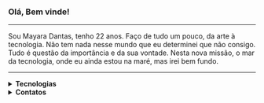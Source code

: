 ### Olá, Bem vinde!
------

Sou Mayara Dantas, tenho 22 anos. Faço de tudo um pouco, da arte à tecnologia. Não tem nada nesse mundo que eu determinei que não consigo. Tudo é questão da importância e da sua vontade. Nesta nova missão, o mar da tecnologia, onde eu ainda estou na maré, mas irei bem fundo.

------
<details>
<summary><b>Tecnologias</b></summary>
<p>[ ] ▪ Lógica de Programação </p>
<p>[ ] ▪ Banco de Dados (MySQL)</p>
<p>[ ] ▪ Java</p>
<p>[ ] ▪ Spring boot</p>
<p>[ ] ▪ Excel</p>
<p>[ ] ▪ Angular</p>
<p>[ ] ▪ Bootstrap</p>
<p>[ ] ▪ JavaScript</p>
<p>[ ] ▪ CSS/ HTML</p>
</details>

<details>
   <summary><b>Contatos</b></summary>
   </div>
            <div class="row d-flex justify-content-center">
                <div class="col-md-12 d-flex justify-content-center">
                    <a href="https://www.linkedin.com/in/mayara-dantas-616967190/" target="_blank">
                        <img src="icon-linkedin.png" alt="Logo do LinkdIn" width="25px" height="25px">
                    </a>
                    <a href="https://www.instagram.com/_mayaradantass/" target="_blank">
                        <img class="ml-3" src="icon-instagram.png" alt="Logo do Instagram" width="25px"
                            height="25px">
                    </a>
                    <a href="https://github.com/MayaraDantas" target="_blank">
                        <img class="ml-3" src="icon-github.png" alt="Logo do GitHub" width="25px"
                            height="25px">
                       </details>
                    </a>
       
